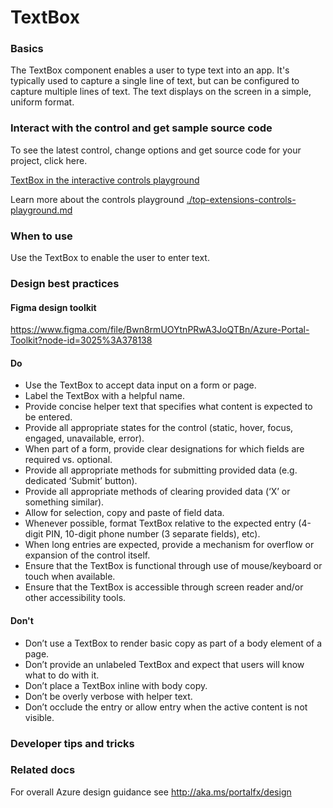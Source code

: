 ﻿# TextBox

 
<a name="basics"></a>
### Basics
The TextBox component enables a user to type text into an app. It's typically used to capture a single line of text, but can be configured to capture multiple lines of text. The text displays on the screen in a simple, uniform format.



<!-- TODO get an IMAGE to embed here -->

<a name="interact-with-the-control-and-get-sample-source-code"></a>
### Interact with the control and get sample source code
To see the latest control, change options and get source code for your project, click here.

<a href="https://ms.portal.azure.com/?Microsoft_Azure_Playground=true#blade/Microsoft_Azure_Playground/ControlsIndexBlade/TextBoxPlayground" target="_blank">TextBox in the interactive controls playground</a>

Learn more about the controls playground [./top-extensions-controls-playground.md](./top-extensions-controls-playground.md)


<!-- TODO get an SAMPLE CODE to embed here -->

 
<a name="when-to-use"></a>
### When to use
Use the TextBox to enable the user to enter text.


 
<a name="design-best-practices"></a>
### Design best practices

<a name="design-best-practices-figma-design-toolkit"></a>
#### Figma design toolkit

https://www.figma.com/file/Bwn8rmUOYtnPRwA3JoQTBn/Azure-Portal-Toolkit?node-id=3025%3A378138 

<a name="design-best-practices-do"></a>
#### Do

* Use the TextBox to accept data input on a form or page.
* Label the TextBox with a helpful name.
* Provide concise helper text that specifies what content is expected to be entered.
* Provide all appropriate states for the control (static, hover, focus, engaged, unavailable, error).
* When part of a form, provide clear designations for which fields are required vs. optional.
* Provide all appropriate methods for submitting provided data (e.g. dedicated ‘Submit’ button).
* Provide all appropriate methods of clearing provided data (‘X’ or something similar).
* Allow for selection, copy and paste of field data.
* Whenever possible, format TextBox relative to the expected entry (4-digit PIN, 10-digit phone number (3 separate fields), etc).
* When long entries are expected, provide a mechanism for overflow or expansion of the control itself.
* Ensure that the TextBox is functional through use of mouse/keyboard or touch when available.
* Ensure that the TextBox is accessible through screen reader and/or other accessibility tools.

<a name="design-best-practices-don-t"></a>
#### Don&#39;t

* Don’t use a TextBox to render basic copy as part of a body element of a page.
* Don’t provide an unlabeled TextBox and expect that users will know what to do with it.
* Don’t place a TextBox inline with body copy.
* Don’t be overly verbose with helper text.
* Don’t occlude the entry or allow entry when the active content is not visible.


 
<a name="developer-tips-and-tricks"></a>
### Developer tips and tricks



 
<a name="related-docs"></a>
### Related docs

For overall Azure design guidance see http://aka.ms/portalfx/design


